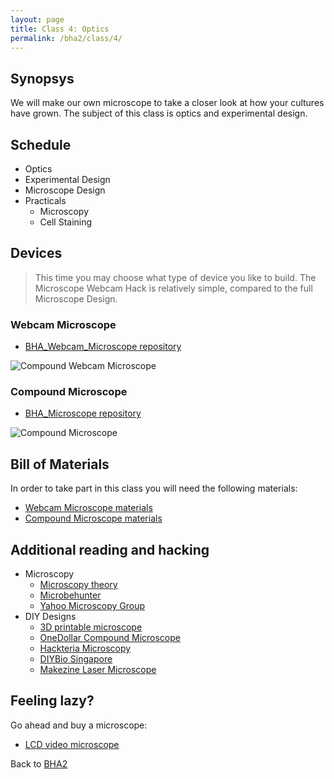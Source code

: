 ```yaml
---
layout: page
title: Class 4: Optics
permalink: /bha2/class/4/
---
```


## Synopsys

We will make our own microscope to take a closer look at how your
cultures have grown. The subject of this class is optics and experimental design.

## Schedule

* Optics
* Experimental Design
* Microscope Design
* Practicals
  * Microscopy
  * Cell Staining

## Devices

> This time you may choose what type of device you like to build. The Microscope Webcam Hack is relatively simple, compared to the full Microscope Design.

### Webcam Microscope

* [BHA_Webcam_Microscope repository](https://github.com/BioHackAcademy/BHA_Webcam_Microscope)

![Compound Webcam Microscope](/biofactory/class/4/Webcam_Microscope.png)

### Compound Microscope

* [BHA_Microscope repository](https://github.com/BioHackAcademy/BHA_Microscope)

![Compound Microscope](/biofactory/class/4/Microscope.png)

## Bill of Materials

In order to take part in this class you will need the following materials:

* [Webcam Microscope materials](http://www.github.com/biohackacademy/BHA_Webcam_Microscope/BoM.md)
* [Compound Microscope materials](http://www.github.com/biohackacademy/BHA_Microscope/BoM.md)

## Additional reading and hacking

* Microscopy
  * [Microscopy theory](http://micro.magnet.fsu.edu/primer/anatomy/anatomy.html)
  * [Microbehunter](http://www.microbehunter.com/)
  * [Yahoo Microscopy Group](https://groups.yahoo.com/neo/groups/Microscope/info)
* DIY Designs
  * [3D printable microscope](http://www.thingiverse.com/thing:77450)
  * [OneDollar Compound Microscope](http://www.funsci.com/fun3_en/ucomp1/ucomp1.htm)
  * [Hackteria Microscopy](http://hackteria.org/wiki/index.php/DIY_microscopy)
  * [DIYBio Singapore](https://diybiosingapore.wordpress.com/2014/06/22/diy-webcam-microscope-sg-style-2/)
  * [Makezine Laser Microscope](http://makezine.com/projects/make-36-boards/laser-projection-microscope/)

## Feeling lazy?

Go ahead and buy a microscope:

* [LCD video microscope](https://www.conrad.nl/nl/bresser-lcd-microscoop-35-inch-40x-1600x-815889.html)

Back to [BHA2](/bha2/)